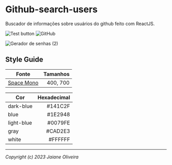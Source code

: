 # Github-search-users
Buscador de informações sobre usuários do github feito com ReactJS.

![Test button](https://img.shields.io/badge/-Clique%20aqui%20para%20testar-1E2948)
![GitHub](https://img.shields.io/github/license/JaianeOliveira/search-github-users?style=social)

![Gerador de senhas (2)](https://user-images.githubusercontent.com/82323559/210893465-14fcd16a-47ab-47e9-b24d-865ca079ded0.png)

## Style Guide

| Fonte | Tamanhos |
| ------ | -----------: |
| [Space Mono](https://coolors.co/image-picker)  |  400, 700 |


| Cor | Hexadecimal |
| ------ | -----------: |
| dark-blue |  #141C2F |
| blue | #1E2948 |
| light-blue | #0079FE |
| gray |  #CAD2E3 |
| white | #FFFFFF |

---
*Copyright (c) 2023 Jaiane Oliveira*

